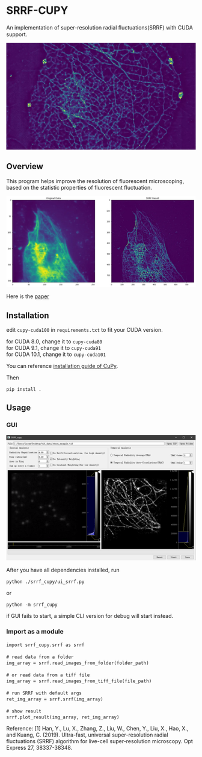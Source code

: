 # SRRF-CUPY

An implementation of super-resolution radial ﬂuctuations(SRRF) with CUDA support.

![featured image](demo_img/srrf_featured_image.webp)

## Overview

This program helps improve the resolution of fluorescent microscoping, based on the statistic properties of fluorescent fluctuation.

![comparison](demo_img/output_1_6-1024x491.webp)

Here is the [paper](https://www.osapublishing.org/oe/abstract.cfm?URI=oe-27-26-38337)

## Installation

edit `cupy-cuda100` in `requirements.txt` to fit your CUDA version. 

for CUDA 8.0, change it to `cupy-cuda80`  
for CUDA 9.1, change it to `cupy-cuda91`  
for CUDA 10.1, change it to `cupy-cuda101`  

You can reference [installation guide of CuPy](https://docs-cupy.chainer.org/en/stable/install.html#install-cupy).

Then

    pip install .

## Usage

### GUI

![GUI demo](demo_img/ui.png)

After you have all dependencies installed, run

    python ./srrf_cupy/ui_srrf.py

or

    python -m srrf_cupy

if GUI fails to start, a simple CLI version for debug will start instead.

### Import as a module

    import srrf_cupy.srrf as srrf
    
    # read data from a folder
    img_array = srrf.read_images_from_folder(folder_path)     
    
    # or read data from a tiff file
    img_array = srrf.read_images_from_tiff_file(file_path)    
    
    # run SRRF with default args
    ret_img_array = srrf.srrf(img_array)
    
    # show result
    srrf.plot_result(img_array, ret_img_array)


Reference:
[1] Han, Y., Lu, X., Zhang, Z., Liu, W., Chen, Y., Liu, X., Hao, X., and Kuang, C. (2019). Ultra-fast, universal super-resolution radial fluctuations (SRRF) algorithm for live-cell super-resolution microscopy. Opt Express 27, 38337-38348.
